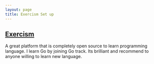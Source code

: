 ```yaml
---
layout: page
title: Exercism Set up
---
```


## [Exercism](https://exercism.io/tracks/go)
A great platform that is completely open source to learn programming language.
I learn Go by joining Go track. Its brilliant and recommend to anyone willing
to learn new language.
